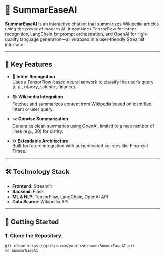 # 🚀 SummarEaseAI
**SummarEaseAI** is an interactive chatbot that summarizes Wikipedia articles using the power of modern AI. It combines TensorFlow for intent recognition, LangChain for prompt orchestration, and OpenAI for high-quality language generation—all wrapped in a user-friendly Streamlit interface.

---

## 🎯 Key Features

- 🧠 **Intent Recognition**  
  Uses a TensorFlow-based neural network to classify the user's query (e.g., history, science, finance).

- 📚 **Wikipedia Integration**  
  Fetches and summarizes content from Wikipedia based on identified intent or user query.

- ✂️ **Concise Summarization**  
  Generates clean summaries using OpenAI, limited to a max number of lines (e.g., 30) for clarity.

- ⚙️ **Extendable Architecture**  
  Built for future integration with authenticated sources like Financial Times.

---

## 🛠️ Technology Stack

- **Frontend**: Streamlit  
- **Backend**: Flask  
- **ML & NLP**: TensorFlow, LangChain, OpenAI API  
- **Data Source**: Wikipedia API

---

## 🚀 Getting Started

### 1. Clone the Repository
```bash
git clone https://github.com/your-username/SummarEaseAI.git
cd SummarEaseAI
